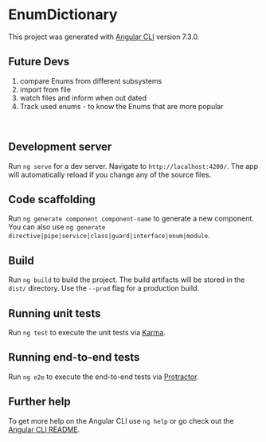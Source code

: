 # EnumDictionary

This project was generated with [Angular CLI](https://github.com/angular/angular-cli) version 7.3.0.

## Future Devs
<ol>
  <li>compare Enums from different subsystems</li>
  <li>import from file</li>
  <li>watch files and inform when out dated</li>
  <li>Track used enums - to know the Enums that are more popular</li>
</ol>
 <br>





## Development server

Run `ng serve` for a dev server. Navigate to `http://localhost:4200/`. The app will automatically reload if you change any of the source files.

## Code scaffolding

Run `ng generate component component-name` to generate a new component. You can also use `ng generate directive|pipe|service|class|guard|interface|enum|module`.

## Build

Run `ng build` to build the project. The build artifacts will be stored in the `dist/` directory. Use the `--prod` flag for a production build.

## Running unit tests

Run `ng test` to execute the unit tests via [Karma](https://karma-runner.github.io).

## Running end-to-end tests

Run `ng e2e` to execute the end-to-end tests via [Protractor](http://www.protractortest.org/).

## Further help

To get more help on the Angular CLI use `ng help` or go check out the [Angular CLI README](https://github.com/angular/angular-cli/blob/master/README.md).
